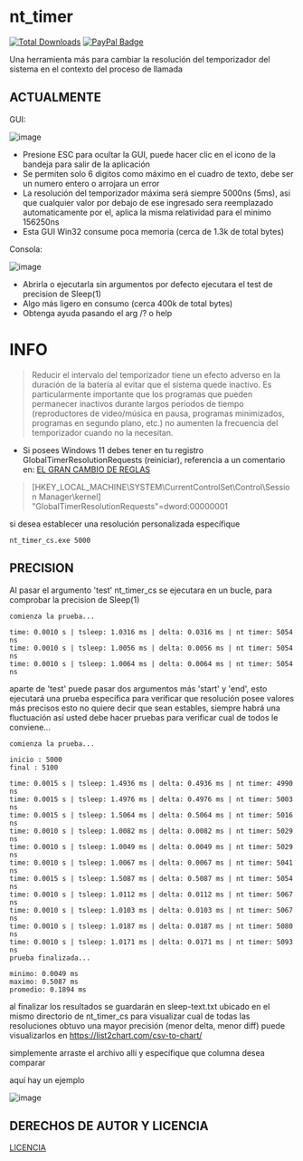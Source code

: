 # nt_timer
[![Total Downloads](https://img.shields.io/github/downloads/LuSlower/nt_timer/total.svg)](https://github.com/LuSlower/nt_timer/releases) [![PayPal Badge](https://img.shields.io/badge/PayPal-003087?logo=paypal&logoColor=fff&style=flat)](https://paypal.me/eldontweaks) 

Una herramienta más para cambiar la resolución del temporizador del sistema en el contexto del proceso de llamada

## ACTUALMENTE
GUI:

![image](https://github.com/LuSlower/nt_timer/assets/148411728/6c81dfa6-6f49-4c51-850f-deb36be22b84)

* Presione ESC para ocultar la GUI, puede hacer clic en el icono de la bandeja para salir de la aplicación
* Se permiten solo 6 digitos como máximo en el cuadro de texto, debe ser un numero entero o arrojara un error
* La resolución del temporizador máxima será siempre 5000ns (5ms), asi que cualquier valor por debajo de ese ingresado sera reemplazado automaticamente por el, 
aplica la misma relatividad para el minimo 156250ns
* Esta GUI Win32 consume poca memoria (cerca de 1.3k de total bytes)

Consola:

![image](https://github.com/LuSlower/nt_timer/assets/148411728/f53b4609-3a62-481d-8bc7-f1722673c408)

* Abrirla o ejecutarla sin argumentos por defecto ejecutara el test de precision de Sleep(1)
* Algo más ligero en consumo (cerca 400k de total bytes)
* Obtenga ayuda pasando el arg /? o help

# INFO
> Reducir el intervalo del temporizador tiene un efecto adverso en la duración de la batería al evitar que el sistema quede inactivo. Es particularmente importante que los programas que pueden permanecer inactivos durante largos períodos de tiempo (reproductores de video/música en pausa, programas minimizados, programas en segundo plano, etc.) no aumenten la frecuencia del temporizador cuando no la necesitan.

* Si posees Windows 11 debes tener en tu registro GlobalTimerResolutionRequests (reiniciar), referencia a un comentario en: [EL GRAN CAMBIO DE REGLAS](https://randomascii.wordpress.com/2020/10/04/windows-timer-resolution-the-great-rule-change/)

> [HKEY_LOCAL_MACHINE\SYSTEM\CurrentControlSet\Control\Session Manager\kernel]
"GlobalTimerResolutionRequests"=dword:00000001

si desea establecer una resolución personalizada específique

```
nt_timer_cs.exe 5000
```

## PRECISION

Al pasar el argumento 'test' nt_timer_cs se ejecutara en un bucle, para comprobar la precision de Sleep(1)

```
comienza la prueba...

time: 0.0010 s | tsleep: 1.0316 ms | delta: 0.0316 ms | nt timer: 5054 ns
time: 0.0010 s | tsleep: 1.0056 ms | delta: 0.0056 ms | nt timer: 5054 ns
time: 0.0010 s | tsleep: 1.0064 ms | delta: 0.0064 ms | nt timer: 5054 ns
```

aparte de 'test' puede pasar dos argumentos más 'start' y 'end', esto ejecutará una prueba específica para verificar que resolución posee valores más precisos
esto no quiere decir que sean estables, siempre habrá una fluctuación así usted debe hacer pruebas para verificar cual de todos le conviene...

```
comienza la prueba...

inicio : 5000
final : 5100

time: 0.0015 s | tsleep: 1.4936 ms | delta: 0.4936 ms | nt timer: 4990 ns
time: 0.0015 s | tsleep: 1.4976 ms | delta: 0.4976 ms | nt timer: 5003 ns
time: 0.0015 s | tsleep: 1.5064 ms | delta: 0.5064 ms | nt timer: 5016 ns
time: 0.0010 s | tsleep: 1.0082 ms | delta: 0.0082 ms | nt timer: 5029 ns
time: 0.0010 s | tsleep: 1.0049 ms | delta: 0.0049 ms | nt timer: 5029 ns
time: 0.0010 s | tsleep: 1.0067 ms | delta: 0.0067 ms | nt timer: 5041 ns
time: 0.0015 s | tsleep: 1.5087 ms | delta: 0.5087 ms | nt timer: 5054 ns
time: 0.0010 s | tsleep: 1.0112 ms | delta: 0.0112 ms | nt timer: 5067 ns
time: 0.0010 s | tsleep: 1.0103 ms | delta: 0.0103 ms | nt timer: 5067 ns
time: 0.0010 s | tsleep: 1.0187 ms | delta: 0.0187 ms | nt timer: 5080 ns
time: 0.0010 s | tsleep: 1.0171 ms | delta: 0.0171 ms | nt timer: 5093 ns
prueba finalizada...

minimo: 0.0049 ms
maximo: 0.5087 ms
promedio: 0.1894 ms
```

al finalizar los resultados se guardarán en sleep-text.txt ubicado en el mismo directorio de nt_timer_cs
para visualizar cual de todas las resoluciones obtuvo una mayor precisión (menor delta, menor diff)
puede visualizarlos en https://list2chart.com/csv-to-chart/

simplemente arraste el archivo allí y específique que columna desea comparar

aquí hay un ejemplo

![image](https://github.com/LuSlower/nt_timer/assets/148411728/475d5904-d60c-4a86-892b-0878958d6907)

## DERECHOS DE AUTOR Y LICENCIA
[LICENCIA](LICENSE)
